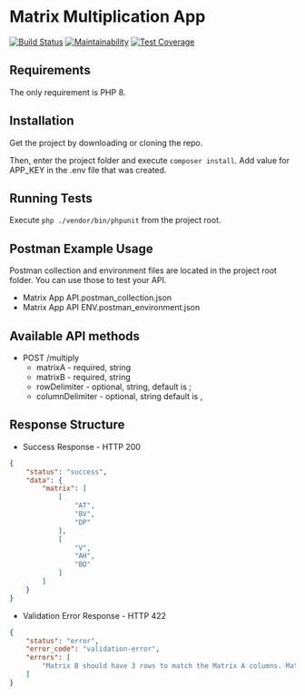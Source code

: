 # Matrix Multiplication App

[![Build Status](https://travis-ci.org/mirovit/matrix-multiplication-app.svg?branch=master)](https://travis-ci.org/mirovit/matrix-multiplication-app)
[![Maintainability](https://api.codeclimate.com/v1/badges/03b388c5ded9568a4797/maintainability)](https://codeclimate.com/github/mirovit/matrix-multiplication-app/maintainability)
[![Test Coverage](https://api.codeclimate.com/v1/badges/03b388c5ded9568a4797/test_coverage)](https://codeclimate.com/github/mirovit/matrix-multiplication-app/test_coverage)

## Requirements

The only requirement is PHP 8.

## Installation

Get the project by downloading or cloning the repo.

Then, enter the project folder and execute `composer install`.  Add value for APP_KEY in the .env file that was created.

## Running Tests

Execute `php ./vendor/bin/phpunit` from the project root.

## Postman Example Usage

Postman collection and environment files are located in the project root folder. You can use those to test your API.

- Matrix App API.postman_collection.json
- Matrix App API ENV.postman_environment.json

## Available API methods

- POST /multiply
  - matrixA - required, string
  - matrixB - required, string
  - rowDelimiter - optional, string, default is ;
  - columnDelimiter - optional, string default is ,
    
## Response Structure
- Success Response - HTTP 200
```json
{
    "status": "success",
    "data": {
        "matrix": [
            [
                "AT",
                "BV",
                "DP"
            ],
            [
                "V",
                "AH",
                "BD"
            ]
        ]
    }
}
```

- Validation Error Response - HTTP 422
```json
{
    "status": "error",
    "error_code": "validation-error",
    "errors": [
        "Matrix B should have 3 rows to match the Matrix A columns. Matrix B contains 2 rows."
    ]
}
```
